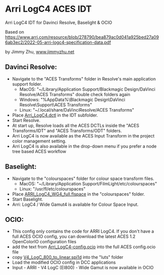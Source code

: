 # Arri LogC4 ACES IDT
Arri LogC4 IDT for Davinci Resolve, Baselight & OCIO

Based on https://www.arri.com/resource/blob/278790/bea879ac0d041a925bed27a096ab3ec2/2022-05-arri-logc4-specification-data.pdf

by Jimmy Zhu, www.jimmyzhu.net


Davinci Resolve:
---
- Navigate to the "ACES Transforms" folder in Resolve's main application support folder.
    - MacOS: "~/Library/Application Support/Blackmagic Design/DaVinci Resolve/ACES Transforms"   double check folders again
    - Windows: "%AppData%\Blackmagic Design\\DaVinci Resolve\\Support\\ACES Transforms"
    - Linux: "~/.local/share/DaVinciResolve/ACES Transforms"
- Place [Arri_LogC4.dctl](Davinci%20Resolve/Arri_LogC4.dctl) in the IDT subfolder.
- Start Resolve.
- At start up, Resolve loads all the ACES DCTLs inside the "ACES Transforms/IDT" and "ACES Transforms/ODT" folders.
- Arri LogC4 is now available as the ACES Input Transform in the project color management setting.
- Arri LogC4 is also available in the drop-down menu if you prefer a node tree based ACES workflow

Baselight:
---
-  Navigate to the "colourspaces" folder for colour space transform files.  
    - MacOS: "~/Library/Application Support/FilmLight/etc/colourspaces"
    - Linux: "/usr/fl/etc/colourspaces"
- Place [ARRI_LogC4_WG4_full.flspace](Baselight/ARRI_LogC4_WG4_full.flspace) in the "colourspaces" folder.
- Start Baselight.
- Arri: LogC4 / Wide Gamut4 is available for Colour Space Input.


OCIO:
---
- This config only contains the code for ARRI LogC4. If you don't have a full ACES OCIO config, you can download the latest ACES 1.2 OpenColorIO configuration files
- add the text from [Arri_LogC4-config.ocio](OCIO/Arri-LogC4-config.ocio) into the full ACES config.ocio file
- copy [V4_LogC_800_to_linear.spi1d](OCIO/luts/V4_LogC_800_to_linear.spi1d) into the "luts" folder
- Load the modified OCIO config in DCC applications
- Input - ARRI - V4 LogC (EI800) - Wide Gamut is now available in OCIO
